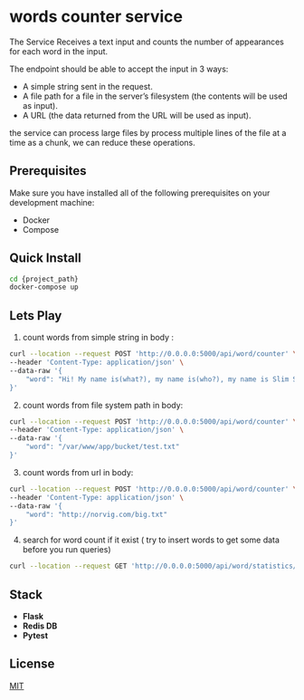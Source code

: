 # words counter service

The Service Receives a text input and counts the number of appearances for each word in the input.

The endpoint should be able to accept the input in 3 ways:
  * A simple string sent in the request.
 * A file path for a file in the server’s filesystem (the contents will be used as input).
  * A URL (the data returned from the URL will be used as input).

the service can process large files by process multiple lines of the file at a time as a chunk, we can reduce these operations.

## Prerequisites
Make sure you have installed all of the following prerequisites on your development machine:

* Docker
* Compose

## Quick Install



```bash
cd {project_path}
docker-compose up
```

## Lets Play

1. count words from simple string in body : 

```bash
curl --location --request POST 'http://0.0.0.0:5000/api/word/counter' \
--header 'Content-Type: application/json' \
--data-raw '{
    "word": "Hi! My name is(what?), my name is(who?), my name is Slim Shady"
}'
```

2. count words from file system path in body:  

```bash
curl --location --request POST 'http://0.0.0.0:5000/api/word/counter' \
--header 'Content-Type: application/json' \
--data-raw '{
    "word": "/var/www/app/bucket/test.txt"
}'
```


3. count words from url in body:  

```bash
curl --location --request POST 'http://0.0.0.0:5000/api/word/counter' \
--header 'Content-Type: application/json' \
--data-raw '{
    "word": "http://norvig.com/big.txt"
}'
```
4. search for word count if it exist ( try to insert words to get some data before you run queries) 

```bash
curl --location --request GET 'http://0.0.0.0:5000/api/word/statistics/{any_word}'
```


## Stack

* **Flask**
* **Redis DB** 
* **Pytest**






## License
[MIT](https://choosealicense.com/licenses/mit/)
